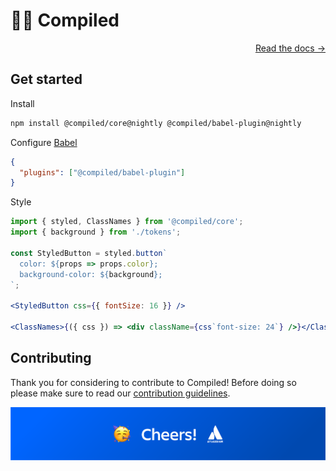 # 👷‍♀ ‍Compiled

<div align="right">
  <a href="https://compiledcssinjs.com">Read the docs →</a>
</div>

## Get started

Install

```bash
npm install @compiled/core@nightly @compiled/babel-plugin@nightly
```

Configure [Babel](https://babeljs.io/docs/en/config-files)

```json
{
  "plugins": ["@compiled/babel-plugin"]
}
```

Style

```jsx
import { styled, ClassNames } from '@compiled/core';
import { background } from './tokens';

const StyledButton = styled.button`
  color: ${props => props.color};
  background-color: ${background};
`;

<StyledButton css={{ fontSize: 16 }} />

<ClassNames>{({ css }) => <div className={css`font-size: 24`} />}</ClassNames>
```

## Contributing

Thank you for considering to contribute to Compiled!
Before doing so please make sure to read our [contribution guidelines](/CONTRIBUTING.md).

[![Atlassian](https://raw.githubusercontent.com/atlassian-internal/oss-assets/master/banner-cheers-light.png)](https://atlassian.com)
